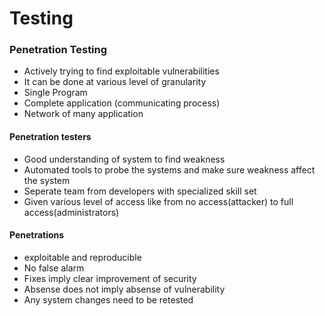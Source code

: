 # Testing

### Penetration Testing
* Actively trying to find exploitable vulnerabilities
* It can be done at various level of granularity
 * Single Program
 * Complete application (communicating process)
 * Network of many application

#### Penetration testers 
* Good understanding of system to find weakness
* Automated tools to probe the systems and make sure weakness affect the system
* Seperate team from developers with specialized skill set
* Given various level of access like from no access(attacker) to full access(administrators)

#### Penetrations 
* exploitable and reproducible
* No false alarm
* Fixes imply clear improvement of security
* Absense does not imply absense of vulnerability
* Any system changes need to be retested
